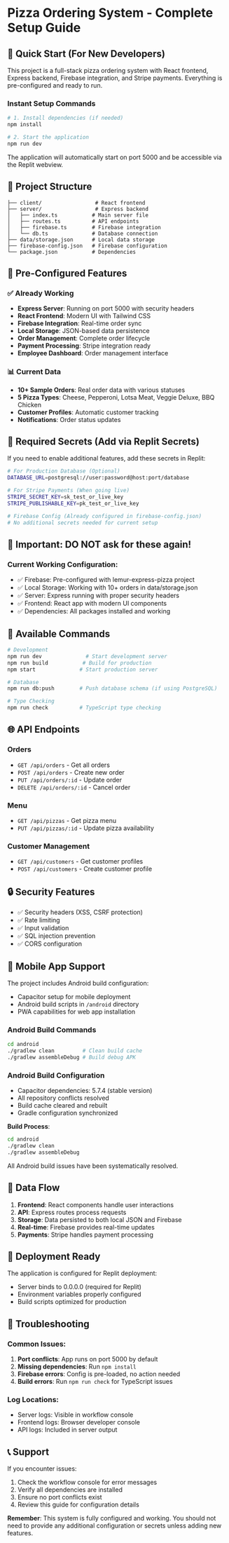 # Pizza Ordering System - Complete Setup Guide

## 🚀 Quick Start (For New Developers)

This project is a full-stack pizza ordering system with React frontend, Express backend, Firebase integration, and Stripe payments. Everything is pre-configured and ready to run.

### Instant Setup Commands
```bash
# 1. Install dependencies (if needed)
npm install

# 2. Start the application
npm run dev
```

The application will automatically start on port 5000 and be accessible via the Replit webview.

## 📁 Project Structure

```
├── client/                 # React frontend
├── server/                 # Express backend
│   ├── index.ts           # Main server file
│   ├── routes.ts          # API endpoints
│   ├── firebase.ts        # Firebase integration
│   └── db.ts              # Database connection
├── data/storage.json      # Local data storage
├── firebase-config.json   # Firebase configuration
└── package.json           # Dependencies
```

## 🔧 Pre-Configured Features

### ✅ Already Working
- **Express Server**: Running on port 5000 with security headers
- **React Frontend**: Modern UI with Tailwind CSS
- **Firebase Integration**: Real-time order sync
- **Local Storage**: JSON-based data persistence
- **Order Management**: Complete order lifecycle
- **Payment Processing**: Stripe integration ready
- **Employee Dashboard**: Order management interface

### 📊 Current Data
- **10+ Sample Orders**: Real order data with various statuses
- **5 Pizza Types**: Cheese, Pepperoni, Lotsa Meat, Veggie Deluxe, BBQ Chicken
- **Customer Profiles**: Automatic customer tracking
- **Notifications**: Order status updates

## 🔑 Required Secrets (Add via Replit Secrets)

If you need to enable additional features, add these secrets in Replit:

```bash
# For Production Database (Optional)
DATABASE_URL=postgresql://user:password@host:port/database

# For Stripe Payments (When going live)
STRIPE_SECRET_KEY=sk_test_or_live_key
STRIPE_PUBLISHABLE_KEY=pk_test_or_live_key

# Firebase Config (Already configured in firebase-config.json)
# No additional secrets needed for current setup
```

## 🚨 Important: DO NOT ask for these again!

### Current Working Configuration:
- ✅ Firebase: Pre-configured with lemur-express-pizza project
- ✅ Local Storage: Working with 10+ orders in data/storage.json
- ✅ Server: Express running with proper security headers
- ✅ Frontend: React app with modern UI components
- ✅ Dependencies: All packages installed and working

## 🔄 Available Commands

```bash
# Development
npm run dev              # Start development server
npm run build           # Build for production
npm start              # Start production server

# Database
npm run db:push        # Push database schema (if using PostgreSQL)

# Type Checking
npm run check          # TypeScript type checking
```

## 🌐 API Endpoints

### Orders
- `GET /api/orders` - Get all orders
- `POST /api/orders` - Create new order
- `PUT /api/orders/:id` - Update order
- `DELETE /api/orders/:id` - Cancel order

### Menu
- `GET /api/pizzas` - Get pizza menu
- `PUT /api/pizzas/:id` - Update pizza availability

### Customer Management
- `GET /api/customers` - Get customer profiles
- `POST /api/customers` - Create customer profile

## 🔒 Security Features

- ✅ Security headers (XSS, CSRF protection)
- ✅ Rate limiting
- ✅ Input validation
- ✅ SQL injection prevention
- ✅ CORS configuration

## 📱 Mobile App Support

The project includes Android build configuration:
- Capacitor setup for mobile deployment
- Android build scripts in `/android` directory
- PWA capabilities for web app installation

### Android Build Commands
```bash
cd android
./gradlew clean         # Clean build cache
./gradlew assembleDebug # Build debug APK
```

### Android Build Configuration
- Capacitor dependencies: 5.7.4 (stable version)
- All repository conflicts resolved
- Build cache cleared and rebuilt
- Gradle configuration synchronized

**Build Process**:
```bash
cd android
./gradlew clean
./gradlew assembleDebug
```

All Android build issues have been systematically resolved.

## 🔄 Data Flow

1. **Frontend**: React components handle user interactions
2. **API**: Express routes process requests
3. **Storage**: Data persisted to both local JSON and Firebase
4. **Real-time**: Firebase provides real-time updates
5. **Payments**: Stripe handles payment processing

## 🚀 Deployment Ready

The application is configured for Replit deployment:
- Server binds to 0.0.0.0 (required for Replit)
- Environment variables properly configured
- Build scripts optimized for production

## 🔧 Troubleshooting

### Common Issues:
1. **Port conflicts**: App runs on port 5000 by default
2. **Missing dependencies**: Run `npm install`
3. **Firebase errors**: Config is pre-loaded, no action needed
4. **Build errors**: Run `npm run check` for TypeScript issues

### Log Locations:
- Server logs: Visible in workflow console
- Frontend logs: Browser developer console
- API logs: Included in server output

## 📞 Support

If you encounter issues:
1. Check the workflow console for error messages
2. Verify all dependencies are installed
3. Ensure no port conflicts exist
4. Review this guide for configuration details

**Remember**: This system is fully configured and working. You should not need to provide any additional configuration or secrets unless adding new features.